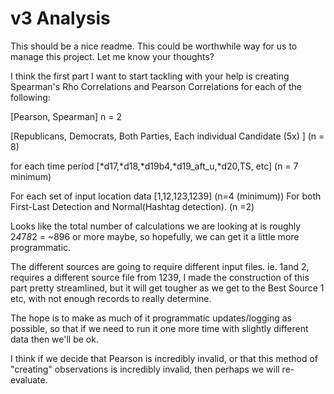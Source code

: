 # v3 Analysis
This should be a nice readme.
This could be worthwhile way for us to manage this project.
Let me know your thoughts?



I think the first part I want to start tackling with your help is creating Spearman's Rho Correlations and Pearson Correlations for each of the following: 

[Pearson, Spearman] n = 2 

[Republicans, Democrats, Both Parties, Each individual Candidate (5x) ] (n = 8)

for each time period  [*d17,*d18,*d19b4,*d19_aft_u,*d20,TS, etc]  (n = 7 minimum)

For each set of input location data [1,12,123,1239]  (n=4 (minimum))
For both First-Last Detection and Normal(Hashtag detection).  (n =2)

Looks like the total number of calculations we are looking at is roughly 2*4*7*8*2 = ~896 or more maybe, so hopefully, we can get it a little more programmatic. 

The different sources are going to require different input files. ie. 1and 2, requires a different source file from 1239,  I made the construction of this part pretty streamlined, but it will get tougher as we get to the Best Source 1 etc, with not enough records to really determine.

The hope is to make as much of it programmatic updates/logging as possible, so that if we need to run it one more time with slightly different data then we'll be ok.

I think if we decide that Pearson is incredibly invalid, or that this method of "creating" observations is incredibly invalid, then perhaps we will re-evaluate. 
